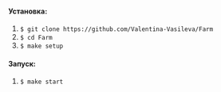 #### Установка:
1. `$ git clone https://github.com/Valentina-Vasileva/Farm`
2. `$ cd Farm`
3. `$ make setup`

#### Запуск:
1. `$ make start`
